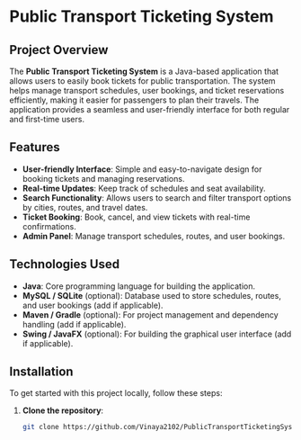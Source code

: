# Public Transport Ticketing System

## Project Overview

The **Public Transport Ticketing System** is a Java-based application that allows users to easily book tickets for public transportation. The system helps manage transport schedules, user bookings, and ticket reservations efficiently, making it easier for passengers to plan their travels. The application provides a seamless and user-friendly interface for both regular and first-time users.

## Features

- **User-friendly Interface**: Simple and easy-to-navigate design for booking tickets and managing reservations.
- **Real-time Updates**: Keep track of schedules and seat availability.
- **Search Functionality**: Allows users to search and filter transport options by cities, routes, and travel dates.
- **Ticket Booking**: Book, cancel, and view tickets with real-time confirmations.
- **Admin Panel**: Manage transport schedules, routes, and user bookings.

## Technologies Used

- **Java**: Core programming language for building the application.
- **MySQL / SQLite** (optional): Database used to store schedules, routes, and user bookings (add if applicable).
- **Maven / Gradle** (optional): For project management and dependency handling (add if applicable).
- **Swing / JavaFX** (optional): For building the graphical user interface (add if applicable).

## Installation

To get started with this project locally, follow these steps:

1. **Clone the repository**:
   ```bash
   git clone https://github.com/Vinaya2102/PublicTransportTicketingSystem.git
